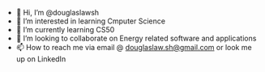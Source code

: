- 👋 Hi, I’m @douglaslawsh
- 👀 I’m interested in learning Cmputer Science
- 🌱 I’m currently learning CS50
- 💞️ I’m looking to collaborate on Energy related software and applications
- 📫 How to reach me via email @ douglaslaw.sh@gmail.com or look me up on LinkedIn

<!---
douglaslawsh/douglaslawsh is a ✨ special ✨ repository because its `README.md` (this file) appears on your GitHub profile.
You can click the Preview link to take a look at your changes.
--->

